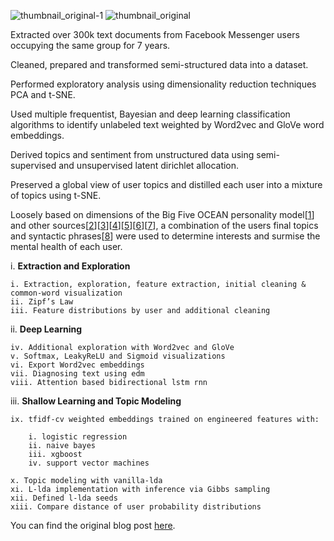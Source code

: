 ![thumbnail_original-1](https://user-images.githubusercontent.com/29679899/59774825-207b5900-927e-11e9-8560-f8c8c454ec25.png)
![thumbnail_original](https://user-images.githubusercontent.com/29679899/59774888-3852dd00-927e-11e9-812d-61dc8d47af1a.png)

Extracted over 300k text documents from Facebook Messenger 
users occupying the same group for 7 years. 

Cleaned, prepared and transformed semi-structured data into a dataset. 

Performed exploratory analysis using dimensionality reduction techniques PCA and t-SNE. 

Used multiple frequentist, Bayesian and deep learning classification algorithms to identify 
unlabeled text weighted by Word2vec and GloVe word embeddings. 

Derived topics and sentiment from unstructured data using semi-supervised and 
unsupervised latent dirichlet allocation. 

Preserved a global view of user topics and distilled each user into a mixture of topics using t-SNE.

Loosely based on dimensions of the Big Five OCEAN personality model[<a href="https://positivepsychology.com/big-five-personality-theory" rel="nofollow">1</a></li>] and other sources[<a href="https://www.ncbi.nlm.nih.gov/pubmed/10626371" rel="nofollow">2</a></li>][<a href="https://www.ncbi.nlm.nih.gov/pubmed/10626371" rel="nofollow">3</a></li>][<a href="http://citeseerx.ist.psu.edu/viewdoc/download?doi=10.1.1.224.4752&rep=rep1&type=pdf" rel="nofollow">4</a></li>][<a href="https://www.ncbi.nlm.nih.gov/pmc/articles/PMC5902561/" rel="nofollow">5</a></li>][<a href="https://pdfs.semanticscholar.org/e067/dde0a376facdd160dfcc800ccf58c468863c.pdf" rel="nofollow">6</a></li>][<a href="https://pdfs.semanticscholar.org/6fcb/e173365d31d27585babf9deb99e8f18b1374.pdf" rel="nofollow">7</a></li>], a combination of the users final topics and syntactic phrases[<a href="https://www.aclweb.org/anthology/W16-0307" rel="nofollow">8</a></li>] were used to determine interests and surmise the mental health of each user.


i. <b>Extraction and Exploration</b>

	i. Extraction, exploration, feature extraction, initial cleaning & common-word visualization
	ii. Zipf’s Law
	iii. Feature distributions by user and additional cleaning

ii. <b>Deep Learning</b>

	iv. Additional exploration with Word2vec and GloVe
	v. Softmax, LeakyReLU and Sigmoid visualizations 
	vi. Export Word2vec embeddings
	vii. Diagnosing text using edm
	viii. Attention based bidirectional lstm rnn

iii. <b>Shallow Learning and Topic Modeling</b>

	ix. tfidf-cv weighted embeddings trained on engineered features with: 

		i. logistic regression 
		ii. naive bayes 
		iii. xgboost 
		iv. support vector machines

	x. Topic modeling with vanilla-lda
	xi. L-lda implementation with inference via Gibbs sampling
	xii. Defined l-lda seeds
	xiii. Compare distance of user probability distributions
  
  
 You can find the original blog post <a href="https://www.xtiandata.com/single-post/2018/10/26/Shallow-Deep-Natural-Language-Processing" rel="nofollow">here</a></li>.
